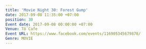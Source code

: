 ```yaml
---
title: 'Movie Night 30: Forest Gump'
date: 2017-09-08 11:35:00 +07:00
position: 30
Event date: 2017-09-08 00:00:00 +07:00
Venue: Tổ Cafe
Event URL: https://www.facebook.com/events/116905345679878/
Genre: MOVIE
---
```


